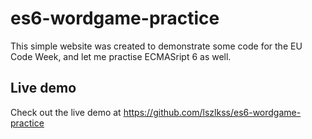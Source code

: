 # es6-wordgame-practice
This simple website was created to demonstrate some code for the EU Code Week, and let me practise ECMASript 6 as well.

## Live demo
Check out the live demo at https://github.com/lszlkss/es6-wordgame-practice